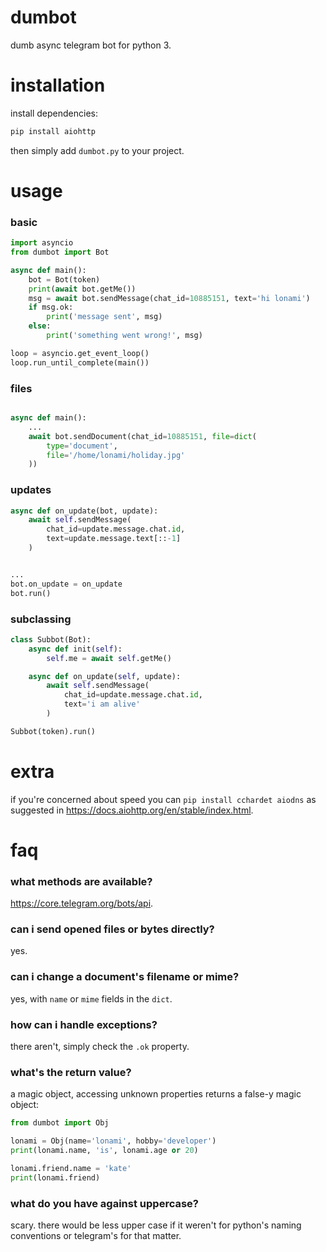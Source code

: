 # dumbot
dumb async telegram bot for python 3.


# installation
install dependencies:
```sh
pip install aiohttp
```

then simply add `dumbot.py` to your project.


# usage

### basic
```python
import asyncio
from dumbot import Bot

async def main():
    bot = Bot(token)
    print(await bot.getMe())
    msg = await bot.sendMessage(chat_id=10885151, text='hi lonami')
    if msg.ok:
        print('message sent', msg)
    else:
        print('something went wrong!', msg)

loop = asyncio.get_event_loop()
loop.run_until_complete(main())
```

### files
```python

async def main():
    ...
    await bot.sendDocument(chat_id=10885151, file=dict(
        type='document',
        file='/home/lonami/holiday.jpg'
    ))
```

### updates
```python
async def on_update(bot, update):
    await self.sendMessage(
        chat_id=update.message.chat.id,
        text=update.message.text[::-1]
    )


...
bot.on_update = on_update
bot.run()
```

### subclassing
```python
class Subbot(Bot):
    async def init(self):
        self.me = await self.getMe()

    async def on_update(self, update):
        await self.sendMessage(
            chat_id=update.message.chat.id,
            text='i am alive'
        )

Subbot(token).run()
```

# extra
if you're concerned about speed you can `pip install cchardet aiodns`
as suggested in https://docs.aiohttp.org/en/stable/index.html.

# faq

### what methods are available?
https://core.telegram.org/bots/api.

### can i send opened files or bytes directly?
yes.

### can i change a document's filename or mime?
yes, with `name` or `mime` fields in the `dict`.

### how can i handle exceptions?
there aren't, simply check the `.ok` property.

### what's the return value?
a magic object, accessing unknown properties returns a false-y magic object:

```python
from dumbot import Obj

lonami = Obj(name='lonami', hobby='developer')
print(lonami.name, 'is', lonami.age or 20)

lonami.friend.name = 'kate'
print(lonami.friend)
```

### what do you have against uppercase?

scary. there would be less upper case if it weren't for
python's naming conventions or telegram's for that matter.
